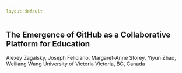 ```yaml
---
layout:default
---
```


## The Emergence of GitHub as a Collaborative Platform for Education
Alexey Zagalsky, Joseph Feliciano, Margaret-Anne Storey, Yiyun Zhao, Weiliang Wang
University of Victoria
Victoria, BC, Canada
